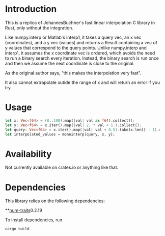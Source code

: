 # Introduction

This is a replica of JohannesBuchner's fast linear interpolation C library in Rust, only without the integration. 

Like numpy.interp or Matlab's interp1, it takes a query vec, an x vec (coordinates), and a y vec (values) and returns a Result containing a vec of y values that correspond to the query points. Unlike numpy.interp and interp1, it assumes the x coordinate vec is ordered, which avoids the need to run a binary search every iteration. Instead, the binary search is run once and then we assume the next coordinate is close to the original. 

As the original author says, "this makes the interpolation very fast".

It also cannot extrapolate outide the range of x and will return an error if you try.

# Usage

```rust
let x: Vec<f64> = (0..100).map(|val| val as f64).collect();
let y: Vec<f64> = x.iter().map(|val| 2. * val + 1.).collect();
let query: Vec<f64> = x.iter().map(|val| val + 0.5).take(x.len() - 1).collect();
let interpolated_values = monointerp(query, x, y);
```

# Availability

Not currently available on crates.io or anything like that.

# Dependencies

This library relies on the following dependencies:

**[num-traits](https://crates.io/crates/num-traits)0.2.19

To install dependencies, run 

```bash
cargo build
```
